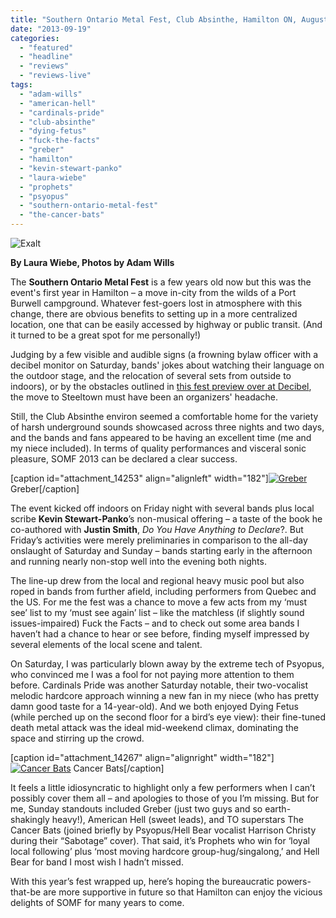 ```yaml
---
title: "Southern Ontario Metal Fest, Club Absinthe, Hamilton ON, August 23-25, 2013"
date: "2013-09-19"
categories: 
  - "featured"
  - "headline"
  - "reviews"
  - "reviews-live"
tags: 
  - "adam-wills"
  - "american-hell"
  - "cardinals-pride"
  - "club-absinthe"
  - "dying-fetus"
  - "fuck-the-facts"
  - "greber"
  - "hamilton"
  - "kevin-stewart-panko"
  - "laura-wiebe"
  - "prophets"
  - "psyopus"
  - "southern-ontario-metal-fest"
  - "the-cancer-bats"
---
```


![Exalt](http://www.hellbound.ca/wp-content/uploads/2013/09/IMG_0329-590x393.jpg)

**By Laura Wiebe, Photos by Adam Wills**

The **Southern Ontario Metal Fest** is a few years old now but this was the event's first year in Hamilton – a move in-city from the wilds of a Port Burwell campground. Whatever fest-goers lost in atmosphere with this change, there are obvious benefits to setting up in a more centralized location, one that can be easily accessed by highway or public transit. (And it turned to be a great spot for me personally!)

Judging by a few visible and audible signs (a frowning bylaw officer with a decibel monitor on Saturday, bands' jokes about watching their language on the outdoor stage, and the relocation of several sets from outside to indoors), or by the obstacles outlined in [this fest preview over at Decibel](http://www.decibelmagazine.com/uncategorized/the-southern-ontario-metal-fest-and-the-shit-promoters-have-to-deal-with/), the move to Steeltown must have been an organizers' headache.

Still, the Club Absinthe environ seemed a comfortable home for the variety of harsh underground sounds showcased across three nights and two days, and the bands and fans appeared to be having an excellent time (me and my niece included). In terms of quality performances and visceral sonic pleasure, SOMF 2013 can be declared a clear success.

\[caption id="attachment\_14253" align="alignleft" width="182"\][![Greber](http://www.hellbound.ca/wp-content/uploads/2013/09/IMG_0296-182x182.jpg)](http://www.hellbound.ca/wp-content/uploads/2013/09/IMG_0296.jpg) Greber\[/caption\]

The event kicked off indoors on Friday night with several bands plus local scribe **Kevin Stewart-Panko**’s non-musical offering – a taste of the book he co-authored with **Justin Smith**, _Do You Have Anything to Declare_?. But Friday’s activities were merely preliminaries in comparison to the all-day onslaught of Saturday and Sunday – bands starting early in the afternoon and running nearly non-stop well into the evening both nights.

The line-up drew from the local and regional heavy music pool but also roped in bands from further afield, including performers from Quebec and the US. For me the fest was a chance to move a few acts from my ‘must see’ list to my ‘must see again’ list – like the matchless (if slightly sound issues-impaired) Fuck the Facts – and to check out some area bands I haven’t had a chance to hear or see before, finding myself impressed by several elements of the local scene and talent.

On Saturday, I was particularly blown away by the extreme tech of Psyopus, who convinced me I was a fool for not paying more attention to them before. Cardinals Pride was another Saturday notable, their two-vocalist melodic hardcore approach winning a new fan in my niece (who has pretty damn good taste for a 14-year-old). And we both enjoyed Dying Fetus (while perched up on the second floor for a bird’s eye view): their fine-tuned death metal attack was the ideal mid-weekend climax, dominating the space and stirring up the crowd.

\[caption id="attachment\_14267" align="alignright" width="182"\][![Cancer Bats](http://www.hellbound.ca/wp-content/uploads/2013/09/IMG_0427-182x182.jpg)](http://www.hellbound.ca/wp-content/uploads/2013/09/IMG_0427.jpg) Cancer Bats\[/caption\]

It feels a little idiosyncratic to highlight only a few performers when I can’t possibly cover them all – and apologies to those of you I’m missing. But for me, Sunday standouts included Greber (just two guys and so earth-shakingly heavy!), American Hell (sweet leads), and TO superstars The Cancer Bats (joined briefly by Psyopus/Hell Bear vocalist Harrison Christy during their “Sabotage” cover). That said, it’s Prophets who win for ‘loyal local following’ plus ‘most moving hardcore group-hug/singalong,’ and Hell Bear for band I most wish I hadn’t missed.

With this year’s fest wrapped up, here’s hoping the bureaucratic powers-that-be are more supportive in future so that Hamilton can enjoy the vicious delights of SOMF for many years to come.
